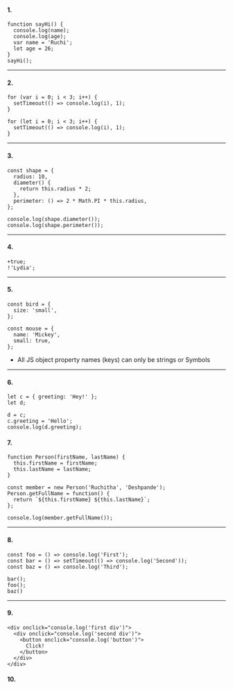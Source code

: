 #### 1.
```
function sayHi() {
  console.log(name);
  console.log(age);
  var name = 'Ruchi';
  let age = 26;
}
sayHi();
```
---
#### 2. 
```
for (var i = 0; i < 3; i++) {
  setTimeout(() => console.log(i), 1);
}

for (let i = 0; i < 3; i++) {
  setTimeout(() => console.log(i), 1);
}
```
---

#### 3.
```
const shape = {
  radius: 10,
  diameter() {
    return this.radius * 2;
  },
  perimeter: () => 2 * Math.PI * this.radius,
};

console.log(shape.diameter());
console.log(shape.perimeter());
```
---
#### 4.
```
+true;
!'Lydia';
```
---
#### 5.

```
const bird = {
  size: 'small',
};

const mouse = {
  name: 'Mickey',
  small: true,
};
```
- All JS object property names (keys) can only be strings or Symbols
---

#### 6.

```
let c = { greeting: 'Hey!' };
let d;

d = c;
c.greeting = 'Hello';
console.log(d.greeting);
```

#### 7.
```
function Person(firstName, lastName) {
  this.firstName = firstName;
  this.lastName = lastName;
}

const member = new Person('Ruchitha', 'Deshpande');
Person.getFullName = function() {
  return `${this.firstName} ${this.lastName}`;
};

console.log(member.getFullName());

```
---
#### 8.

```
const foo = () => console.log('First');
const bar = () => setTimeout(() => console.log('Second'));
const baz = () => console.log('Third');

bar();
foo();
baz()
```
---
#### 9.
```
<div onclick="console.log('first div')">
  <div onclick="console.log('second div')">
    <button onclick="console.log('button')">
      Click!
    </button>
  </div>
</div>
```

#### 10.

```

```